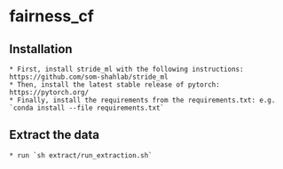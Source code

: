# fairness_cf


## Installation
    * First, install stride_ml with the following instructions: https://github.com/som-shahlab/stride_ml
    * Then, install the latest stable release of pytorch: https://pytorch.org/
    * Finally, install the requirements from the requirements.txt: e.g. `conda install --file requirements.txt`

## Extract the data
    * run `sh extract/run_extraction.sh`
